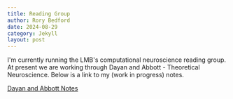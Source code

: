 ```yaml
---
title: Reading Group
author: Rory Bedford
date: 2024-08-29
category: Jekyll
layout: post
---
```


I'm currently running the LMB's computational neuroscience reading group. At present we are working through Dayan and Abbott - Theoretical Neuroscience. Below is a link to my (work in progress) notes.

[Dayan and Abbott Notes](/assets/Dayan_and_Abbott_notes.pdf)

